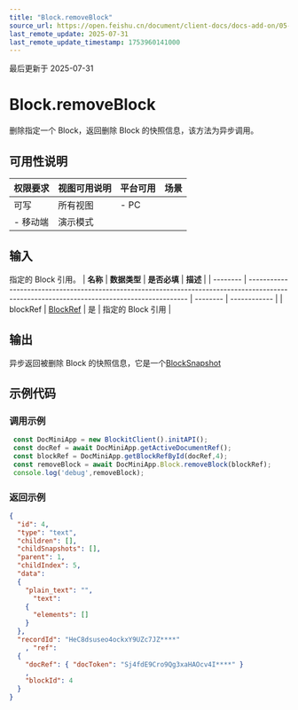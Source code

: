 ```yaml
---
title: "Block.removeBlock"
source_url: https://open.feishu.cn/document/client-docs/docs-add-on/05-api-doc/block/Block.removeBlock
last_remote_update: 2025-07-31
last_remote_update_timestamp: 1753960141000
---
```

最后更新于 2025-07-31

# Block.removeBlock
删除指定一个 Block，返回删除 Block 的快照信息，该方法为异步调用。

## 可用性说明

权限要求 | 视图可用说明 | 平台可用 | 场景
--- | --- | --- | ---
可写 | 所有视图 | - PC  
- 移动端 | 演示模式

## 输入

指定的 Block 引用。
| **名称**   | **数据类型**                                                                                                                                    | **是否必填** | **描述**       |
| -------- | ------------------------------------------------------------------------------------------------------------------------------------------- | -------- | ------------ |
| blockRef | [BlockRef](https://open.feishu.cn/document/uAjLw4CM/uYjL24iN/docs-add-on/05-api-doc/basic-data-reference---base/BlockRef) | 是        | 指定的 Block 引用 |

## 输出

异步返回被删除 Block 的快照信息，它是一个[BlockSnapshot](https://open.feishu.cn/document/uAjLw4CM/uYjL24iN/docs-add-on/05-api-doc/basic-data-reference---base/BlockSnapshot)

## 示例代码

### 调用示例

```js
 const DocMiniApp = new BlockitClient().initAPI();
 const docRef = await DocMiniApp.getActiveDocumentRef();
 const blockRef = DocMiniApp.getBlockRefById(docRef,4);
 const removeBlock = await DocMiniApp.Block.removeBlock(blockRef);
 console.log('debug',removeBlock);
```

### 返回示例

```json
{
  "id": 4,
  "type": "text",
  "children": [],
  "childSnapshots": [],
  "parent": 1,
  "childIndex": 5,
  "data":
  {
    "plain_text": "",
      "text":
    {
      "elements": []
    }
  },
  "recordId": "HeC8dsuseo4ockxY9UZc7JZ****"
    , "ref":
  {
    "docRef": { "docToken": "Sj4fdE9Cro9Qg3xaHAOcv4I****" }
    ,
    "blockId": 4
  }
}
```
